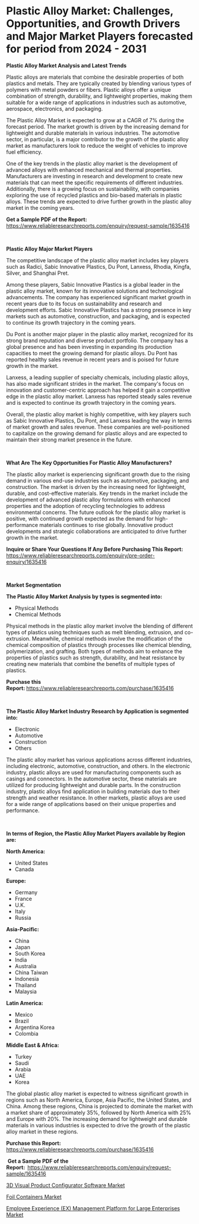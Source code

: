 <p><h1>Plastic Alloy Market: Challenges, Opportunities, and Growth Drivers and Major Market Players forecasted for period from 2024 - 2031</h1></p><p><strong>Plastic Alloy Market Analysis and Latest Trends</strong></p>
<p><p>Plastic alloys are materials that combine the desirable properties of both plastics and metals. They are typically created by blending various types of polymers with metal powders or fibers. Plastic alloys offer a unique combination of strength, durability, and lightweight properties, making them suitable for a wide range of applications in industries such as automotive, aerospace, electronics, and packaging.</p><p>The Plastic Alloy Market is expected to grow at a CAGR of 7% during the forecast period. The market growth is driven by the increasing demand for lightweight and durable materials in various industries. The automotive sector, in particular, is a major contributor to the growth of the plastic alloy market as manufacturers look to reduce the weight of vehicles to improve fuel efficiency.</p><p>One of the key trends in the plastic alloy market is the development of advanced alloys with enhanced mechanical and thermal properties. Manufacturers are investing in research and development to create new materials that can meet the specific requirements of different industries. Additionally, there is a growing focus on sustainability, with companies exploring the use of recycled plastics and bio-based materials in plastic alloys. These trends are expected to drive further growth in the plastic alloy market in the coming years.</p></p>
<p><strong>Get a Sample PDF of the Report:&nbsp;</strong> <a href="https://www.reliableresearchreports.com/enquiry/request-sample/1635416">https://www.reliableresearchreports.com/enquiry/request-sample/1635416</a></p>
<p>&nbsp;</p>
<p><strong>Plastic Alloy Major Market Players</strong></p>
<p><p>The competitive landscape of the plastic alloy market includes key players such as Radici, Sabic Innovative Plastics, Du Pont, Lanxess, Rhodia, Kingfa, Silver, and Shanghai Pret. </p><p>Among these players, Sabic Innovative Plastics is a global leader in the plastic alloy market, known for its innovative solutions and technological advancements. The company has experienced significant market growth in recent years due to its focus on sustainability and research and development efforts. Sabic Innovative Plastics has a strong presence in key markets such as automotive, construction, and packaging, and is expected to continue its growth trajectory in the coming years.</p><p>Du Pont is another major player in the plastic alloy market, recognized for its strong brand reputation and diverse product portfolio. The company has a global presence and has been investing in expanding its production capacities to meet the growing demand for plastic alloys. Du Pont has reported healthy sales revenue in recent years and is poised for future growth in the market.</p><p>Lanxess, a leading supplier of specialty chemicals, including plastic alloys, has also made significant strides in the market. The company's focus on innovation and customer-centric approach has helped it gain a competitive edge in the plastic alloy market. Lanxess has reported steady sales revenue and is expected to continue its growth trajectory in the coming years.</p><p>Overall, the plastic alloy market is highly competitive, with key players such as Sabic Innovative Plastics, Du Pont, and Lanxess leading the way in terms of market growth and sales revenue. These companies are well-positioned to capitalize on the growing demand for plastic alloys and are expected to maintain their strong market presence in the future.</p></p>
<p>&nbsp;</p>
<p><strong>What Are The Key Opportunities For Plastic Alloy Manufacturers?</strong></p>
<p><p>The plastic alloy market is experiencing significant growth due to the rising demand in various end-use industries such as automotive, packaging, and construction. The market is driven by the increasing need for lightweight, durable, and cost-effective materials. Key trends in the market include the development of advanced plastic alloy formulations with enhanced properties and the adoption of recycling technologies to address environmental concerns. The future outlook for the plastic alloy market is positive, with continued growth expected as the demand for high-performance materials continues to rise globally. Innovative product developments and strategic collaborations are anticipated to drive further growth in the market.</p></p>
<p><strong>Inquire or Share Your Questions If Any Before Purchasing This Report:</strong> <a href="https://www.reliableresearchreports.com/enquiry/pre-order-enquiry/1635416">https://www.reliableresearchreports.com/enquiry/pre-order-enquiry/1635416</a></p>
<p>&nbsp;</p>
<p><strong>Market Segmentation</strong></p>
<p><strong>The Plastic Alloy Market Analysis by types is segmented into:</strong></p>
<p><ul><li>Physical Methods</li><li>Chemical Methods</li></ul></p>
<p><p>Physical methods in the plastic alloy market involve the blending of different types of plastics using techniques such as melt blending, extrusion, and co-extrusion. Meanwhile, chemical methods involve the modification of the chemical composition of plastics through processes like chemical blending, polymerization, and grafting. Both types of methods aim to enhance the properties of plastics such as strength, durability, and heat resistance by creating new materials that combine the benefits of multiple types of plastics.</p></p>
<p><strong>Purchase this Report:&nbsp;</strong><a href="https://www.reliableresearchreports.com/purchase/1635416">https://www.reliableresearchreports.com/purchase/1635416</a></p>
<p>&nbsp;</p>
<p><strong>The Plastic Alloy Market Industry Research by Application is segmented into:</strong></p>
<p><ul><li>Electronic</li><li>Automotive</li><li>Construction</li><li>Others</li></ul></p>
<p><p>The plastic alloy market has various applications across different industries, including electronic, automotive, construction, and others. In the electronic industry, plastic alloys are used for manufacturing components such as casings and connectors. In the automotive sector, these materials are utilized for producing lightweight and durable parts. In the construction industry, plastic alloys find application in building materials due to their strength and weather resistance. In other markets, plastic alloys are used for a wide range of applications based on their unique properties and performance.</p></p>
<p>&nbsp;</p>
<p><strong>In terms of Region, the Plastic Alloy Market Players available by Region are:</strong></p>
<p>
    <p> <strong> North America: </strong>
        <ul>
            <li>United States</li>
            <li>Canada</li>
        </ul>
        </p> 
    <p> <strong> Europe: </strong>
        <ul>
            <li>Germany</li>
            <li>France</li>
            <li>U.K.</li>
            <li>Italy</li>
            <li>Russia</li>
        </ul>
        </p> 
    <p> <strong> Asia-Pacific: </strong>
        <ul>
            <li>China</li>
            <li>Japan</li>
            <li>South Korea</li>
            <li>India</li>
            <li>Australia</li>
            <li>China Taiwan</li>
            <li>Indonesia</li>
            <li>Thailand</li>
            <li>Malaysia</li>
        </ul>
        </p> 
    <p> <strong> Latin America: </strong>
        <ul>
            <li>Mexico</li>
            <li>Brazil</li>
            <li>Argentina Korea</li>
            <li>Colombia</li>
        </ul>
        </p> 
    <p> <strong> Middle East & Africa: </strong>
        <ul>
            <li>Turkey</li>
            <li>Saudi</li>
            <li>Arabia</li>
            <li>UAE</li>
            <li>Korea</li>
        </ul>
    </p>
    </p>
<p><p>The global plastic alloy market is expected to witness significant growth in regions such as North America, Europe, Asia Pacific, the United States, and China. Among these regions, China is projected to dominate the market with a market share of approximately 35%, followed by North America with 25% and Europe with 20%. The increasing demand for lightweight and durable materials in various industries is expected to drive the growth of the plastic alloy market in these regions.</p></p>
<p><strong>Purchase this Report: </strong><a href="https://www.reliableresearchreports.com/purchase/1635416">https://www.reliableresearchreports.com/purchase/1635416</a></p>
<p>&nbsp;<strong>Get a Sample PDF of the Report:&nbsp;&nbsp;</strong><a href="https://www.reliableresearchreports.com/enquiry/request-sample/1635416">https://www.reliableresearchreports.com/enquiry/request-sample/1635416</a></p>
<p><strong></strong></p>
<p><p><a href="https://view.publitas.com/reportprime-1/3d-visual-product-configurator-software-market-analysis-and-market-size-global-industry-overview-market-segmentation-and-forecast-2023-to-2030/">3D Visual Product Configurator Software Market</a></p><p><a href="https://view.publitas.com/reportprime-1/foil-containers-market-offer-valuable-insights-into-market-size-market-share-market-trends-and-projections-spanning-from-2023-to-2030/">Foil Containers Market</a></p><p><a href="https://view.publitas.com/reportprime-1/employee-experience-ex-management-platform-for-large-enterprises-market-size-and-examines-its-market-scope-with-a-primary-focus-on-growth-opportunities-and-forecasted-trends-spanning-from-2023-to-2030/">Employee Experience (EX) Management Platform for Large Enterprises Market</a></p></p>